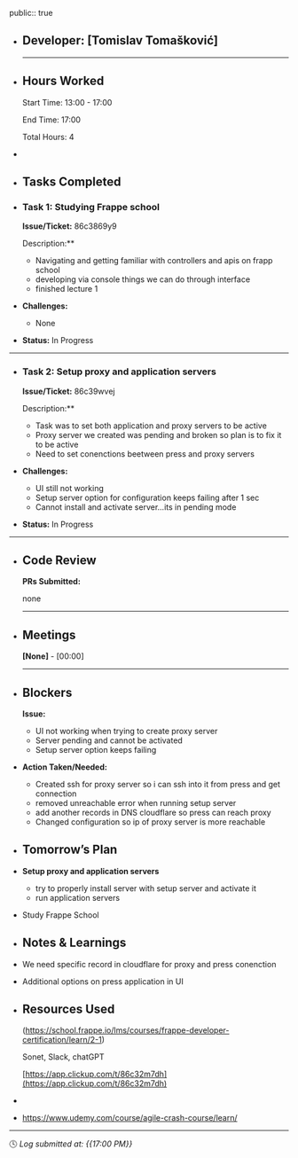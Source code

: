 public:: true

- ## Developer: [Tomislav Tomašković]
  
  ---
- ## Hours Worked
  
  Start Time: 13:00 - 17:00 
  
  End Time: 17:00
  
  Total Hours: 4
-
- ## Tasks Completed
- ### Task 1:  Studying Frappe school
  
  **Issue/Ticket:** 86c3869y9
  
  Description:**
	- Navigating and getting familiar with controllers and apis on frapp school
	- developing via console things we can do through interface
	- finished lecture 1
- **Challenges:**
	- None
- **Status:**  In Progress
- ---
- ### Task 2:  **Setup proxy and application servers**
  
  **Issue/Ticket:** 86c39wvej
  
  Description:**
	- Task was to set both application and proxy servers to be active
	- Proxy server we created was pending and broken so plan is to fix it to be active
	- Need to set conenctions beetween press and proxy servers
- **Challenges:**
	- UI still not working
	- Setup server option for configuration keeps failing after 1 sec
	- Cannot install and activate server...its in pending mode
- **Status:**  In Progress
- ---
- ## Code Review
  
  **PRs Submitted:**
  
  none
  
  ---
- ## Meetings
  
  **[None]** - [00:00]
  
  ---
- ## Blockers
  
  **Issue:**
	- UI not working when trying to create proxy server
	- Server pending and cannot be activated
	- Setup server option keeps failing
- **Action Taken/Needed:**
	- Created ssh for proxy server so i can ssh into it from press and get connection
	- removed unreachable error when running setup server
	- add another records in DNS cloudflare so press can reach proxy
	- Changed configuration so ip of proxy server is more reachable
- ## Tomorrow’s Plan
- **Setup proxy and application servers**
	- try to properly install server with setup server and activate it
	- run application servers
- Study Frappe School
- ## Notes & Learnings
- We need specific record in cloudflare for proxy and press conenction
- Additional options on press application in UI
- ## Resources Used
  
  (https://school.frappe.io/lms/courses/frappe-developer-certification/learn/2-1)
  
  Sonet, Slack, chatGPT
  
  [https://app.clickup.com/t/86c32m7dh](https://app.clickup.com/t/86c32m7dh)
-
- https://www.udemy.com/course/agile-crash-course/learn/
- ---
  
  🕓 *Log submitted at: {{17:00 PM}}*